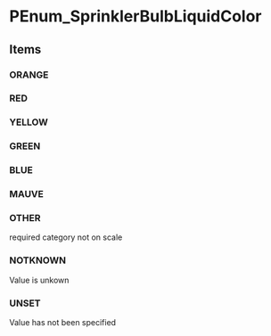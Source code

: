 # PEnum_SprinklerBulbLiquidColor


<!-- end of short definition -->
## Items

### ORANGE


### RED


### YELLOW


### GREEN


### BLUE


### MAUVE


### OTHER
required category not on scale

### NOTKNOWN
Value is unkown

### UNSET
Value has not been specified
